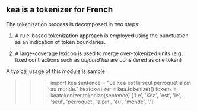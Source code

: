 kea is a tokenizer for French 
-----------------------------

The tokenization process is decomposed in two steps:
    
1. A rule-based tokenization approach is employed using the punctuation as an 
   indication of token boundaries.

2. A large-coverage lexicon is used to merge over-tokenized units (e.g. fixed 
   contractions such as *aujourd'hui* are considered as one token)

A typical usage of this module is sample
    
>>> import kea
>>> sentence = "Le Kea est le seul perroquet alpin au monde."
>>> keatokenizer = kea.tokenizer()
>>> tokens = keatokenizer.tokenize(sentence)
['Le', 'Kea', 'est', 'le', 'seul', 'perroquet', 'alpin', 'au', 'monde', '.']
